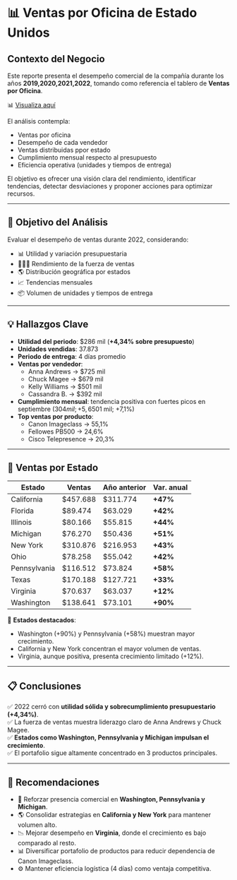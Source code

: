 # 📊 Ventas por Oficina de Estado Unidos

## Contexto del Negocio
Este reporte presenta el desempeño comercial de la compañía durante los años **2019,2020,2021,2022**, tomando como referencia el tablero de **Ventas por Oficina**.  

📊 [Visualiza aquí](https://app.powerbi.com/view?r=eyJrIjoiZjE1OTA5YjUtZjg2OS00MWUwLWFjYzEtZjY2N2MwYWU5NDQ2IiwidCI6IjQ5ZWM5ZjUyLThlMjgtNGIyMC1hNDQxLTkyZWJmMjZjNTQ0YyIsImMiOjR9)

El análisis contempla:

- Ventas por oficina  
- Desempeño de cada vendedor  
- Ventas distribuidas ppor estado  
- Cumplimiento mensual respecto al presupuesto  
- Eficiencia operativa (unidades y tiempos de entrega)  

El objetivo es ofrecer una visión clara del rendimiento, identificar tendencias, detectar desviaciones y proponer acciones para optimizar recursos.

---

## 🎯 Objetivo del Análisis
Evaluar el desempeño de ventas durante 2022, considerando:

- 📊 Utilidad y variación presupuestaria  
- 🧑‍🤝‍🧑 Rendimiento de la fuerza de ventas  
- 🌎 Distribución geográfica por estados  
- 📈 Tendencias mensuales  
- 📦 Volumen de unidades y tiempos de entrega  

---

## 💡 Hallazgos Clave
- **Utilidad del periodo**: $286 mil (**+4,34% sobre presupuesto**)  
- **Unidades vendidas**: 37.873  
- **Periodo de entrega**: 4 días promedio  
- **Ventas por vendedor**:  
  - Anna Andrews → $725 mil  
  - Chuck Magee → $679 mil  
  - Kelly Williams → $501 mil  
  - Cassandra B. → $392 mil  
- **Cumplimiento mensual**: tendencia positiva con fuertes picos en septiembre ($304 mil; +5,6%) y noviembre ($501 mil; +7,1%)  
- **Top ventas por producto**:  
  - Canon Imageclass → 55,1%  
  - Fellowes PB500 → 24,6%  
  - Cisco Telepresence → 20,3%  

---

## 📌 Ventas por Estado

| Estado       | Ventas     | Año anterior | Var. anual |
|--------------|------------|--------------|------------|
| California   | $457.688   | $311.774     | **+47%**   |
| Florida      | $89.474    | $63.029      | **+42%**   |
| Illinois     | $80.166    | $55.815      | **+44%**   |
| Michigan     | $76.270    | $50.436      | **+51%**   |
| New York     | $310.876   | $216.953     | **+43%**   |
| Ohio         | $78.258    | $55.042      | **+42%**   |
| Pennsylvania | $116.512   | $73.824      | **+58%**   |
| Texas        | $170.188   | $127.721     | **+33%**   |
| Virginia     | $70.637    | $63.037      | **+12%**   |
| Washington   | $138.641   | $73.101      | **+90%**   |

📍 **Estados destacados**:  
- Washington (+90%) y Pennsylvania (+58%) muestran mayor crecimiento.  
- California y New York concentran el mayor volumen de ventas.  
- Virginia, aunque positiva, presenta crecimiento limitado (+12%).  

---

## 📋 Conclusiones
✅ 2022 cerró con **utilidad sólida y sobrecumplimiento presupuestario (+4,34%)**.  
✅ La fuerza de ventas muestra liderazgo claro de Anna Andrews y Chuck Magee.  
✅ **Estados como Washington, Pennsylvania y Michigan impulsan el crecimiento**.  
✅ El portafolio sigue altamente concentrado en 3 productos principales.  

---

## 🔑 Recomendaciones
- 🚀 Reforzar presencia comercial en **Washington, Pennsylvania y Michigan**.  
- 🌎 Consolidar estrategias en **California y New York** para mantener volumen alto.  
- 📉 Mejorar desempeño en **Virginia**, donde el crecimiento es bajo comparado al resto.  
- 📊 Diversificar portafolio de productos para reducir dependencia de Canon Imageclass.  
- ⚙️ Mantener eficiencia logística (4 días) como ventaja competitiva.  

